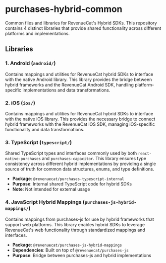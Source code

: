 # purchases-hybrid-common

Common files and libraries for RevenueCat's Hybrid SDKs. This repository contains 4 distinct libraries that provide shared functionality across different platforms and implementations.

## Libraries

### 1. Android (`android/`)
Contains mappings and utilities for RevenueCat hybrid SDKs to interface with the native Android library. This library provides the bridge between hybrid frameworks and the RevenueCat Android SDK, handling platform-specific implementations and data transformations.

### 2. iOS (`ios/`)
Contains mappings and utilities for RevenueCat hybrid SDKs to interface with the native iOS library. This provides the necessary bridge to connect hybrid frameworks with the RevenueCat iOS SDK, managing iOS-specific functionality and data transformations.

### 3. TypeScript (`typescript/`)
Shared TypeScript types and interfaces commonly used by both `react-native-purchases` and `purchases-capacitor`. This library ensures type consistency across different hybrid implementations by providing a single source of truth for common data structures, enums, and type definitions.

- **Package**: `@revenuecat/purchases-typescript-internal`
- **Purpose**: Internal shared TypeScript code for hybrid SDKs
- **Note**: Not intended for external usage

### 4. JavaScript Hybrid Mappings (`purchases-js-hybrid-mappings/`)
Contains mappings from purchases-js for use by hybrid frameworks that support web platforms. This library enables hybrid SDKs to leverage RevenueCat's web functionality through standardized mappings and interfaces.

- **Package**: `@revenuecat/purchases-js-hybrid-mappings`
- **Dependencies**: Built on top of `@revenuecat/purchases-js`
- **Purpose**: Bridge between purchases-js and hybrid implementations
